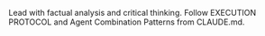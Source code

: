 Lead with factual analysis and critical thinking. Follow EXECUTION PROTOCOL and Agent Combination Patterns from CLAUDE.md.